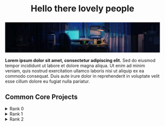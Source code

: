 # <p align="center">Hello there lovely people</p>

<p align="center">
   <img src="https://github.com/hen-lima/hen-lima/blob/main/banner.gif"/> 
  
   
  **Lorem ipsum dolor sit amet, consectetur adipiscing elit.** Sed do eiusmod tempor incididunt ut labore et dolore magna aliqua. Ut enim ad minim veniam, quis nostrud exercitation ullamco laboris nisi ut aliquip ex ea commodo consequat. Duis aute irure dolor in reprehenderit in voluptate velit esse cillum dolore eu fugiat nulla pariatur.
  

## Common Core Projects


<details>
  <summary>Rank 0</summary>
   
  - [Libft](https://github.com/hen-lima/student42/tree/master/Libft) : my own C library
</details>

<details>
  <summary>Rank 1</summary>
   
  - [ft_printf](https://github.com/hen-lima/student42/tree/master/Printf) : pretty much a printf, minus the flags
  - [get_next_line](https://github.com/hen-lima/student42/tree/master/get_next_line) : returning a line read from a file descriptor
  - [Born2beroot](https://github.com/yourusername/project2) : virtual machine; no codes here, only the project description 
</details>  

<details>
  <summary>Rank 2</summary>
   
  - [push_swap](https://github.com/hen-lima/student42/tree/master/push_swap) : sorting stuff with minimum effort
</details>
